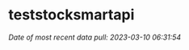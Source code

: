 
<!-- README.md is generated from README.Rmd. Please edit that file -->

# teststocksmartapi

*Date of most recent data pull: 2023-03-10 06:31:54*
